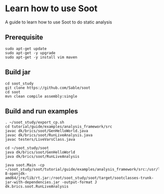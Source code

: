 # Learn how to use Soot
A guide to learn how to use Soot to do static analysis

## Prerequisite

```.shell
sudo apt-get update
sudo apt-get -y upgrade
sudo apt-get -y install vim maven
```

## Build jar
```.shell
cd soot_study
git clone https://github.com/Sable/soot
cd soot
mvn clean compile assembly:single
```

## Build and run examples
```.shell
. ~/soot_study/export_cp.sh
cd tutorial/guide/examples/analysis_framework/src
javac dk/brics/soot/GenHelloWorld.java
javac dk/brics/soot/RunLiveAnalysis.java
javac testers/LiveVarsClass.java

cd ~/soot_study/soot
java dk/brics/soot/GenHelloWorld
java dk/brics/soot/RunLiveAnalysis
```

```
java soot.Main -cp ~/soot_study/soot/tutorial/guide/examples/analysis_framework/src:/usr/lib/jvm/java-8-openjdk-amd64/jre/lib/rt.jar:/root/soot_study/soot/target/sootclasses-trunk-jar-with-dependencies.jar -output-format J dk.brics.soot.RunLiveAnalysis
```
